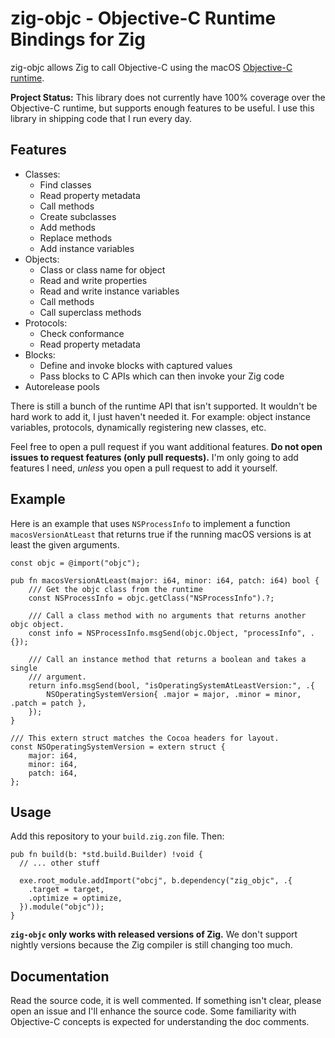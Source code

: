 # zig-objc - Objective-C Runtime Bindings for Zig

zig-objc allows Zig to call Objective-C using the macOS
[Objective-C runtime](https://developer.apple.com/documentation/objectivec/objective-c_runtime?language=objc).

**Project Status:** This library does not currently have 100% coverage over the Objective-C
runtime, but supports enough features to be useful. I use this library in
shipping code that I run every day.

## Features

  * Classes:
    - Find classes
    - Read property metadata
    - Call methods
    - Create subclasses
    - Add methods
    - Replace methods
    - Add instance variables
  * Objects:
    - Class or class name for object
    - Read and write properties
    - Read and write instance variables
    - Call methods
    - Call superclass methods
  * Protocols:
    - Check conformance
    - Read property metadata
  * Blocks:
    - Define and invoke blocks with captured values
    - Pass blocks to C APIs which can then invoke your Zig code
  * Autorelease pools

There is still a bunch of the runtime API that isn't supported. It wouldn't
be hard work to add it, I just haven't needed it. For example: object
instance variables, protocols, dynamically registering new classes, etc.

Feel free to open a pull request if you want additional features.
**Do not open issues to request features (only pull requests).** I'm
only going to add features I need, _unless_ you open a pull request to
add it yourself.

## Example

Here is an example that uses `NSProcessInfo` to implement a function
`macosVersionAtLeast` that returns true if the running macOS versions
is at least the given arguments.

```zig
const objc = @import("objc");

pub fn macosVersionAtLeast(major: i64, minor: i64, patch: i64) bool {
    /// Get the objc class from the runtime
    const NSProcessInfo = objc.getClass("NSProcessInfo").?;

    /// Call a class method with no arguments that returns another objc object.
    const info = NSProcessInfo.msgSend(objc.Object, "processInfo", .{});

    /// Call an instance method that returns a boolean and takes a single
    /// argument.
    return info.msgSend(bool, "isOperatingSystemAtLeastVersion:", .{
        NSOperatingSystemVersion{ .major = major, .minor = minor, .patch = patch },
    });
}

/// This extern struct matches the Cocoa headers for layout.
const NSOperatingSystemVersion = extern struct {
    major: i64,
    minor: i64,
    patch: i64,
};
```

## Usage

Add this repository to your `build.zig.zon` file. Then:

```zig
pub fn build(b: *std.build.Builder) !void {
  // ... other stuff

  exe.root_module.addImport("obcj", b.dependency("zig_objc", .{
    .target = target,
    .optimize = optimize,
  }).module("objc"));
}
```

**`zig-objc` only works with released versions of Zig.** We don't support
nightly versions because the Zig compiler is still changing too much.

## Documentation

Read the source code, it is well commented. If something isn't clear, please
open an issue and I'll enhance the source code. Some familiarity with
Objective-C concepts is expected for understanding the doc comments.
